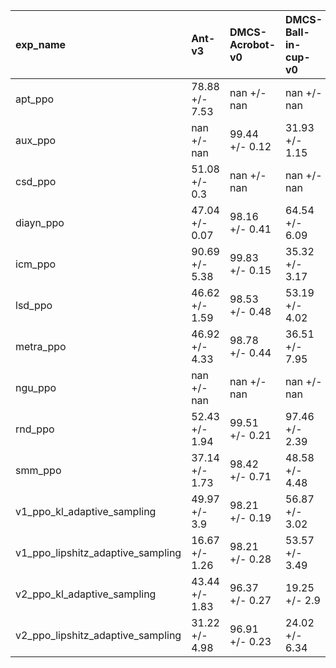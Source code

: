| exp_name                          | Ant-v3         | DMCS-Acrobot-v0   | DMCS-Ball-in-cup-v0   | DMCS-Cart-k-Pole-v0   | DMCS-Finger-v0   | DMCS-Fish-v0    | FetchPush-v2    | FetchReach-v1   | FetchSlide-v2   | HalfCheetah-v3   | Hopper-v3       | Humanoid-v3    | HumanoidStandup-v4   | Maze-Easy-v0    | Maze-Hard-v0    | Maze-Ur-v0      | Reacher-v4     | Swimmer-v3      | Walker2d-v3     |
|:----------------------------------|:---------------|:------------------|:----------------------|:----------------------|:-----------------|:----------------|:----------------|:----------------|:----------------|:-----------------|:----------------|:---------------|:---------------------|:----------------|:----------------|:----------------|:---------------|:----------------|:----------------|
| apt_ppo                           | 78.88 +/- 7.53 | nan +/- nan       | nan +/- nan           | nan +/- nan           | nan +/- nan      | 25.17 +/- 6.43  | 78.64 +/- 7.78  | 54.98 +/- 2.42  | 82.79 +/- 12.86 | 44.51 +/- 10.26  | 68.14 +/- 8.52  | nan +/- nan    | nan +/- nan          | 100.0 +/- 0.0   | 80.58 +/- 11.36 | 81.25 +/- 3.29  | nan +/- nan    | 76.24 +/- 7.19  | 67.69 +/- 13.91 |
| aux_ppo                           | nan +/- nan    | 99.44 +/- 0.12    | 31.93 +/- 1.15        | 31.73 +/- 4.5         | 87.77 +/- 4.97   | 19.98 +/- 0.7   | 67.1 +/- 11.22  | nan +/- nan     | 95.96 +/- 0.58  | nan +/- nan      | nan +/- nan     | nan +/- nan    | nan +/- nan          | 95.49 +/- 5.86  | 59.6 +/- 3.1    | 69.0 +/- 10.73  | nan +/- nan    | nan +/- nan     | nan +/- nan     |
| csd_ppo                           | 51.08 +/- 0.3  | nan +/- nan       | nan +/- nan           | nan +/- nan           | nan +/- nan      | 40.44 +/- 0.24  | 42.01 +/- 4.17  | nan +/- nan     | 72.76 +/- 9.91  | nan +/- nan      | nan +/- nan     | nan +/- nan    | nan +/- nan          | 96.01 +/- 4.5   | 55.2 +/- 9.93   | 63.43 +/- 13.58 | nan +/- nan    | nan +/- nan     | nan +/- nan     |
| diayn_ppo                         | 47.04 +/- 0.07 | 98.16 +/- 0.41    | 64.54 +/- 6.09        | 34.67 +/- 7.98        | 91.9 +/- 1.99    | 24.45 +/- 0.83  | 44.98 +/- 6.52  | 25.32 +/- 2.76  | 73.72 +/- 4.92  | nan +/- nan      | 19.51 +/- 15.91 | nan +/- nan    | nan +/- nan          | 43.99 +/- 12.8  | 36.2 +/- 3.88   | 35.9 +/- 6.03   | 97.99 +/- 1.15 | 20.32 +/- 3.92  | 31.05 +/- 3.27  |
| icm_ppo                           | 90.69 +/- 5.38 | 99.83 +/- 0.15    | 35.32 +/- 3.17        | 9.68 +/- 0.43         | 51.89 +/- 4.86   | 37.71 +/- 3.44  | 45.18 +/- 2.77  | 43.41 +/- 1.24  | nan +/- nan     | 50.09 +/- 10.59  | 47.82 +/- 4.68  | nan +/- nan    | nan +/- nan          | nan +/- nan     | nan +/- nan     | nan +/- nan     | nan +/- nan    | 23.2 +/- 0.79   | 59.67 +/- 26.53 |
| lsd_ppo                           | 46.62 +/- 1.59 | 98.53 +/- 0.48    | 53.19 +/- 4.02        | 73.74 +/- 16.46       | 90.91 +/- 1.7    | 28.2 +/- 6.31   | 36.43 +/- 4.18  | 95.48 +/- 5.46  | 70.63 +/- 10.52 | 40.04 +/- 4.13   | 4.65 +/- 1.44   | nan +/- nan    | nan +/- nan          | 93.47 +/- 8.0   | 71.32 +/- 7.55  | 71.92 +/- 3.48  | 99.67 +/- 0.24 | 55.15 +/- 14.64 | 13.33 +/- 3.56  |
| metra_ppo                         | 46.92 +/- 4.33 | 98.78 +/- 0.44    | 36.51 +/- 7.95        | 48.86 +/- 15.68       | 89.56 +/- 2.36   | 24.37 +/- 3.38  | 22.71 +/- 2.38  | 35.92 +/- 9.85  | 38.96 +/- 6.38  | 34.67 +/- 4.07   | 3.03 +/- 0.39   | nan +/- nan    | nan +/- nan          | 70.15 +/- 8.44  | 38.01 +/- 8.47  | 52.14 +/- 8.86  | 98.96 +/- 0.88 | 32.1 +/- 14.87  | 12.41 +/- 3.83  |
| ngu_ppo                           | nan +/- nan    | nan +/- nan       | nan +/- nan           | nan +/- nan           | nan +/- nan      | 41.17 +/- nan   | 47.73 +/- 2.4   | 52.4 +/- nan    | 94.64 +/- 1.75  | nan +/- nan      | nan +/- nan     | nan +/- nan    | nan +/- nan          | 97.19 +/- nan   | 57.11 +/- 12.72 | 84.04 +/- 22.57 | nan +/- nan    | nan +/- nan     | nan +/- nan     |
| rnd_ppo                           | 52.43 +/- 1.94 | 99.51 +/- 0.21    | 97.46 +/- 2.39        | 66.4 +/- 24.01        | 98.41 +/- 1.13   | 48.9 +/- 4.74   | 54.46 +/- 12.36 | 60.66 +/- 20.99 | 71.75 +/- 12.45 | 53.55 +/- 5.58   | 75.14 +/- 12.03 | nan +/- nan    | nan +/- nan          | 80.31 +/- 14.05 | 48.18 +/- 8.54  | 48.25 +/- 18.1  | nan +/- nan    | 88.15 +/- 12.47 | 68.01 +/- 6.26  |
| smm_ppo                           | 37.14 +/- 1.73 | 98.42 +/- 0.71    | 48.58 +/- 4.48        | 33.31 +/- 6.22        | 89.54 +/- 2.3    | 21.78 +/- 1.02  | 37.13 +/- 7.06  | 24.03 +/- 2.35  | 53.52 +/- 6.99  | 30.49 +/- 1.29   | 18.8 +/- 13.92  | nan +/- nan    | nan +/- nan          | 37.61 +/- 3.28  | 30.96 +/- 6.6   | 33.85 +/- 6.83  | 98.08 +/- 1.48 | 20.84 +/- 4.35  | 30.4 +/- 6.81   |
| v1_ppo_kl_adaptive_sampling       | 49.97 +/- 3.9  | 98.21 +/- 0.19    | 56.87 +/- 3.02        | 47.14 +/- 5.96        | 98.57 +/- 0.18   | 40.45 +/- 0.34  | 47.67 +/- 0.73  | 49.98 +/- 9.21  | 94.26 +/- 1.48  | nan +/- nan      | 53.22 +/- 18.18 | 16.09 +/- 0.46 | 71.88 +/- 2.23       | 86.28 +/- 9.88  | 49.03 +/- 11.89 | 59.19 +/- 21.23 | nan +/- nan    | 49.97 +/- 19.74 | nan +/- nan     |
| v1_ppo_lipshitz_adaptive_sampling | 16.67 +/- 1.26 | 98.21 +/- 0.28    | 53.57 +/- 3.49        | 45.33 +/- 2.03        | 98.8 +/- 0.07    | 40.4 +/- 0.51   | 44.18 +/- 7.11  | 49.72 +/- 19.62 | 91.6 +/- 4.91   | 57.75 +/- 20.0   | 33.81 +/- 31.32 | 11.72 +/- 3.28 | 57.34 +/- 17.46      | 63.76 +/- 16.79 | 36.93 +/- 15.14 | 49.95 +/- 21.3  | nan +/- nan    | 36.65 +/- 14.02 | 31.82 +/- 19.11 |
| v2_ppo_kl_adaptive_sampling       | 43.44 +/- 1.83 | 96.37 +/- 0.27    | 19.25 +/- 2.9         | 47.64 +/- 1.58        | 78.86 +/- 3.92   | 60.82 +/- 32.16 | 58.18 +/- 23.54 | 29.81 +/- 2.61  | 96.6 +/- 2.58   | 41.12 +/- 6.29   | 58.83 +/- 32.31 | 12.42 +/- 4.96 | 86.43 +/- 10.86      | 74.12 +/- 10.84 | 47.75 +/- 12.45 | 48.91 +/- 24.16 | 98.69 +/- 1.37 | 24.42 +/- 1.3   | 39.06 +/- 25.96 |
| v2_ppo_lipshitz_adaptive_sampling | 31.22 +/- 4.98 | 96.91 +/- 0.23    | 24.02 +/- 6.34        | 47.79 +/- 4.73        | 83.66 +/- 2.09   | 30.01 +/- 3.27  | 38.01 +/- 5.77  | 43.28 +/- 7.87  | 60.15 +/- 17.56 | 73.7 +/- 15.14   | 17.78 +/- 19.26 | 93.7 +/- 5.72  | 59.81 +/- 8.63       | 71.13 +/- 14.87 | 44.88 +/- 19.49 | 48.21 +/- 24.72 | 96.65 +/- 1.54 | 27.91 +/- 3.25  | 52.21 +/- 36.38 |